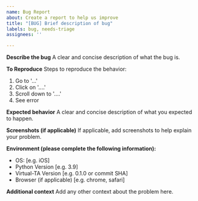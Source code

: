 ```yaml
---
name: Bug Report
about: Create a report to help us improve
title: "[BUG] Brief description of bug"
labels: bug, needs-triage
assignees: ''

---
```


**Describe the bug**
A clear and concise description of what the bug is.

**To Reproduce**
Steps to reproduce the behavior:
1. Go to '...'
2. Click on '....'
3. Scroll down to '....'
4. See error

**Expected behavior**
A clear and concise description of what you expected to happen.

**Screenshots (if applicable)**
If applicable, add screenshots to help explain your problem.

**Environment (please complete the following information):**
 - OS: [e.g. iOS]
 - Python Version [e.g. 3.9]
 - Virtual-TA Version [e.g. 0.1.0 or commit SHA]
 - Browser (if applicable) [e.g. chrome, safari]

**Additional context**
Add any other context about the problem here.